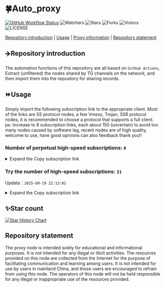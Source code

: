 # 🍀Auto_proxy
[![GitHub Workflow Status](https://img.shields.io/github/actions/workflow/status/PangTouY00/Auto_proxy/main.yml?branch=main)](https://github.com/PangTouY00/Auto_proxy/actions/workflows/main.yml?branch=main) 
![Watchers](https://img.shields.io/github/watchers/w1770946466/Auto_proxy) ![Stars](https://img.shields.io/github/stars/PangTouY00/Auto_proxy) ![Forks](https://img.shields.io/github/forks/w1770946466/Auto_proxy) ![Vistors](https://visitor-badge.laobi.icu/badge?page_id=PangTouY00.Auto_proxy) ![LICENSE](https://img.shields.io/badge/license-CC%20BY--SA%204.0-green.svg)

[Repository introduction](https://github.com/PangTouY00/Auto_proxy#Repositoryintroduction) | [Usage](https://github.com/PangTouY00/Auto_proxy#Usage) | [Proxy information](https://github.com/PangTouY00/Auto_proxy#Proxyinformation) | [Repository statement](https://github.com/PangTouY00/Auto_proxy#Repositorystatement)

## ✈️Repository introduction
The automation functions of this repository are all based on `GitHub Actions`,
Extract (unfiltered) the nodes shared by TG channels on the network, and then import them into the repository for sharing records.

## ⏩Usage
Simply import the following subscription link to the appropriate client. Most of the links are SS protocol nodes, a few Vmess, Trojan, SSR protocol nodes, it is recommended to choose a protocol that supports a full client.
ps: Increase to 8 subscription links, each about 150 (uncertain) to avoid too many nodes caused by software lag, recent nodes are of high quality, welcome to use, have good opinions can also feedback thank you!!

### Number of perpetual high-speed subscriptions: `8`

<details>
  <summary>Expand the Copy subscription link</summary>

  
- [Multiprotocol Base64 encoding](https://raw.githubusercontent.com/PangTouY00/Auto_proxy/main/Long_term_subscription1)
`https://raw.githubusercontent.com/PangTouY00/Auto_proxy/main/Long_term_subscription_num`
`Total number of merge nodes: 206`

- [Multiprotocol Base64 encoding](https://raw.githubusercontent.com/PangTouY00/Auto_proxy/main/Long_term_subscription1)
`https://raw.githubusercontent.com/PangTouY00/Auto_proxy/main/Long_term_subscription1`
`Total number of merge nodes: 26`

- [Multiprotocol Base64 encoding](https://raw.githubusercontent.com/PangTouY00/Auto_proxy/main/Long_term_subscription2)
`https://raw.githubusercontent.com/PangTouY00/Auto_proxy/main/Long_term_subscription2`
`Total number of merge nodes: 26`

- [Multiprotocol Base64 encoding](https://raw.githubusercontent.com/PangTouY00/Auto_proxy/main/Long_term_subscription3)
`https://raw.githubusercontent.com/PangTouY00/Auto_proxy/main/Long_term_subscription3`
`Total number of merge nodes: 26`

- [Multiprotocol Base64 encoding](https://raw.githubusercontent.com/PangTouY00/Auto_proxy/main/Long_term_subscription4)
`https://raw.githubusercontent.com/PangTouY00/Auto_proxy/main/Long_term_subscription4`
`Total number of merge nodes: 26`

- [Multiprotocol Base64 encoding](https://raw.githubusercontent.comPangTouY00/Auto_proxy/main/Long_term_subscription5)
`https://raw.githubusercontent.com/PangTouY00/Auto_proxy/main/Long_term_subscription5`
`Total number of merge nodes: 26`

- [Multiprotocol Base64 encoding](https://raw.githubusercontent.com/PangTouY00/Auto_proxy/main/Long_term_subscription6)
`https://raw.githubusercontent.com/PangTouY00/Auto_proxy/main/Long_term_subscription6`
`Total number of merge nodes: 26`

- [Multiprotocol Base64 encoding](https://raw.githubusercontent.com/PangTouY00/Auto_proxy/main/Long_term_subscription7)
`https://raw.githubusercontent.com/PangTouY00/Auto_proxy/main/Long_term_subscription7`
`Total number of merge nodes: 26`

- [Multiprotocol Base64 encoding](https://raw.githubusercontent.com/PangTouY00/Auto_proxy/main/Long_term_subscription8)
`https://raw.githubusercontent.com/PangTouY00/Auto_proxy/main/Long_term_subscription8`
`Total number of merge nodes: 24`

- [Clash subscription](https://raw.githubusercontent.com/PangTouY00/Auto_proxy/main/Long_term_subscription2.yaml)
`https://raw.githubusercontent.com/PangTouY00/Auto_proxy/main/Long_term_subscription1.yaml`


- [Clash subscription](https://raw.githubusercontent.com/PangTouY00/Auto_proxy/main/Long_term_subscription2.yaml)
`https://raw.githubusercontent.com/PangTouY00/Auto_proxy/main/Long_term_subscription2.yaml`


- [Clash subscription](https://raw.githubusercontent.com/PangTouY00/Auto_proxy/main/Long_term_subscription3.yaml)
`https://raw.githubusercontent.com/PangTouY00/Auto_proxy/main/Long_term_subscription3.yaml`
  
</details>

### Try the number of high-speed subscriptions: `31`
Updata：`2025-09-19 22:13:01`


<details>
  <summary>Expand the Copy subscription link</summary>  
























































































































































































































































































































































































































































































































































































































































































































































































































































































































































































































































































































































































































































































































































































































































































































































































































































































































































































































































































































































































































































































































































































































































































































































































































































































































































































































































































































































































































































































































































































































































































































































































































































































































































































































































































































































































































































































































































































































































































































































































































































































































































































































































































































































































































































































































































































































































































































































































































































































































































































































































































































































































































































































































































































































































































































































































































































































































































































































































































































































































































































































































































































































































































































































































































































































































































































































































































































































































































































































































































































































































































































































































































































































































































































































































































































































































































































































































































































































































































































































































































































































































































































































































































































































































































































































































































































































































































































































































































































































































































































































































































































































































































































































































































































































































































































































































































































































































































































































































































































































































































































































































































































































































































































































































































































































































































































































































































































































































































































































































































































































































































































































































































































































































































































































































































































































































































































































































































































































































































































































































































































































































































































































































































































































































































































































































































































































































































































































































































































































































































































































































































































































































































































































































































































































































































































































































































































































































































































































































































































































































































































































































































































































































































































































































































































































































































































































































































































































































































































































































































































































































































































































































































































































































































































































































































































































































































































































































































































































































































































































































































































































































































































































































































































































































































































































































































































































































































































































































































































































































































































































































































































































































































































































































































































































































































































































































































































































































































































































































































































































































































































































































































































































































































































































































































































































































































































































































































































































































































































































































































































































































































































































































































































































































































































































































































































































































































































































































































































































































































































































































































































































































































































































































































































































































































































































































































































































































































































































































































































































































































































































































































































































































































































































































































































































































































































































































































































































































































































































































































































































































































































































































































































































































































































































































































































































































































































































































































































































































































































































































































































































































































































































































































































































































































































































































































































































































































































































































































































































































































































































































































































































































>Trial subscription：
`https://gw-zubknq2tly.1010520.click/api/v1/client/subscribe?token=b3aed799a6c0f31cd51415f3a3a22bd9`




>Trial subscription：
`http://tinnyrick8888.com/api/v1/client/subscribe?token=22564edbb5cb455a7971c089e9bf3145`




>Trial subscription：
`https://guanwang.1010520.click/api/v1/client/subscribe?token=d7e2cd792ed7a12280a975a904a7ec19`




>Trial subscription：
`https://dash.tuzivip02.top/api/v1/client/subscribe?token=af778d35a8d8bec1da1fb6e9b51a2218`




>Trial subscription：
`https://qingyun.zybs.eu.org/api/v1/client/subscribe?token=25823778782fa2ed328cfe4bf5b9abd7`




>Trial subscription：
`https://www.huojian2.xyz/api/v1/client/subscribe?token=8da4db6a2b374a8ce528e81b8d24e7c1`




>Trial subscription：
`https://dashuai.us/api/v1/client/subscribe?token=882b39699e3f39c58affbf1110ea17ec`




>Trial subscription：
`https://vbdy.850708.xyz/api/v1/client/subscribe?token=adbf4e2207ab8733c48a5578bc29a5db`




>Trial subscription：
`https://cloud.mxlk.net/api/v1/client/subscribe?token=21d85b4e8aa59d5aa2af96a78c6b0623`




>Trial subscription：
`https://go.yueyun.de/api/v1/client/subscribe?token=5c7861d570eb8d451f120e79048c1840`




>Trial subscription：
`https://gw-tokwyrfy9u.1010520.click/api/v1/client/subscribe?token=8ebb0822b72c61db19940dc8726b49a1`




>Trial subscription：
`https://nekocloud.qzz.io/api/v1/client/subscribe?token=8fc5d7b8d50edbba9d1d58ee474f1717`




>Trial subscription：
`https://multiserver.multiserveradelshoop.com/api/v1/client/subscribe?token=ceb78ab5bdc7ffd6662d41494031a330`




>Trial subscription：
`https://dl.vfkum.website/api/v1/client/subscribe?token=81adb5522af3caf6d13544e6590ee382`




>Trial subscription：
`https://cn.newbee.cyou/api/v1/client/subscribe?token=ed46c0773cddb621c4942973aae0b255`




>Trial subscription：
`https://dash.tuzivip03.top/api/v1/client/subscribe?token=9d0d54691a54b20b4a02beca217764ef`




>Trial subscription：
`https://ylccloud.top/api/v1/client/subscribe?token=c83a99adf79fcb52b017891594fd61d1`




>Trial subscription：
`https://nekocloud.xx.kg/api/v1/client/subscribe?token=6bcecd210b008e19447995fe0a282b50`




>Trial subscription：
`https://kingfisher.top/api/v1/client/subscribe?token=0f002edbfa2f981c1d28646304362efc`




>Trial subscription：
`https://gw-wzpalhftjc.1010520.click/api/v1/client/subscribe?token=f72534c0521e967dd5660c238881b40c`




>Trial subscription：
`https://fs.v2rayse.com/share/20250912/exfzsccvq6.txt`




>Trial subscription：
`https://gw-8gdesscrja.1010520.click/api/v1/client/subscribe?token=2814e52678cf41a13e02e48c5ede9772`




>Trial subscription：
`https://v2s.ip-ddns.com/api/v1/client/subscribe?token=f8a628259ece4ed3a744ca0f5b386317`




>Trial subscription：
`https://www.eeevpn.com/api/v1/client/subscribe?token=67df1df1db113fce3729158ffbbe6520`




>Trial subscription：
`https://a.ppsubsc.org/api/v1/client/subscribe?token=407ed1fbe077165707b6cfeb8d9e0364`




>Trial subscription：
`https://yywhale.com/api/v1/client/subscribe?token=4717e63da2fea0e24198a0e381ba2720`




>Trial subscription：
`https://ld88.nxxbbf.com/api/v1/client/subscribe?token=1029e80bed9fb10548c78ccd790c485d`




>Trial subscription：
`https://dash.tuzivip01.top/api/v1/client/subscribe?token=09943f8b8d5998a4f4071261aaf792e9`




>Trial subscription：
`https://test.bt3.one/api/v1/client/subscribe?token=abe9b06ff00866bb577a05a89472d8bb`




>Trial subscription：
`https://sy-4dskhb.fj520.click/api/v1/client/subscribe?token=d266f14a618646dfc63127c687365f02`




>Trial subscription：
`https://xiaohuolongjc.top/api/v1/client/subscribe?token=1877b4d5b445ae88add0603f1022d824`



</details>

## ✨Star count
[![Star History Chart](https://api.star-history.com/svg?repos=PangTouY00/Auto_proxy&type=Date)](https://star-history.com/#w1770946466/Auto_proxy&Date)



## Repository statement
The proxy node is intended solely for educational and informational purposes. It is not intended for any illegal or illicit activities. The resources provided on this node are collected from the Internet for the purpose of facilitating communication and learning among users. It is not intended for use by users in mainland China, and those users are encouraged to refrain from using this node. The operators of this node will not be held responsible for any illegal or inappropriate use of the resources provided.
